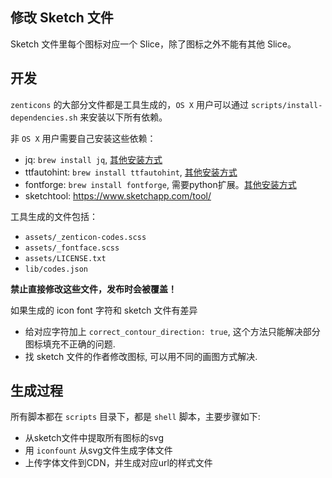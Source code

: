## 修改 Sketch 文件

Sketch 文件里每个图标对应一个 Slice，除了图标之外不能有其他 Slice。

## 开发

`zenticons` 的大部分文件都是工具生成的，`OS X` 用户可以通过 `scripts/install-dependencies.sh` 来安装以下所有依赖。

非 `OS X` 用户需要自己安装这些依赖：

* jq: `brew install jq`, [其他安装方式](https://stedolan.github.io/jq/download/)
* ttfautohint: `brew install ttfautohint`, [其他安装方式](https://www.freetype.org/ttfautohint/#download)
* fontforge: `brew install fontforge`, 需要python扩展。[其他安装方式](http://fontforge.github.io/en-US/downloads/)
* sketchtool: https://www.sketchapp.com/tool/

工具生成的文件包括：

- `assets/_zenticon-codes.scss`
- `assets/_fontface.scss`
- `assets/LICENSE.txt`
- `lib/codes.json`

**禁止直接修改这些文件，发布时会被覆盖！**

如果生成的 icon font 字符和 sketch 文件有差异

-  给对应字符加上 `correct_contour_direction: true`, 这个方法只能解决部分图标填充不正确的问题.
-  找 sketch 文件的作者修改图标, 可以用不同的画图方式解决.

## 生成过程

所有脚本都在 `scripts` 目录下，都是 `shell` 脚本，主要步骤如下:

- 从sketch文件中提取所有图标的svg
- 用 `iconfount` 从svg文件生成字体文件
- 上传字体文件到CDN，并生成对应url的样式文件